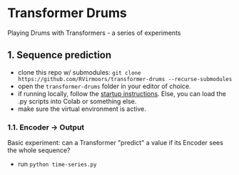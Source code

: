 # Transformer Drums

Playing Drums with Transformers - a series of experiments

## 1. Sequence prediction

- clone this repo w/ submodules: `git clone https://github.com/RVirmoors/transformer-drums --recurse-submodules`
- open the `transformer-drums` folder in your editor of choice.
- if running locally, follow the [startup instructions](startup.md). Else, you can load the .py scripts into Colab or something else.
- make sure the virtual environment is active.

### 1.1. Encoder -> Output

Basic experiment: can a Transformer "predict" a value if its Encoder sees the whole sequence?

- run `python time-series.py`
